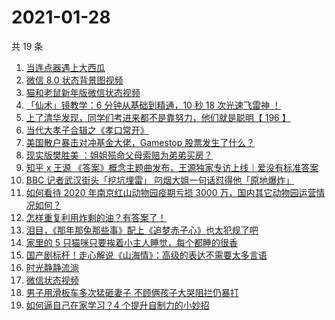 # 2021-01-28

共 19 条

<!-- BEGIN ZHIHUVIDEO -->
<!-- 最后更新时间 Thu Jan 28 2021 03:16:58 GMT+0800 (CST) -->
1. [当连点器遇上大西瓜](https://www.zhihu.com/zvideo/1337391106913394688)
1. [微信 8.0 状态背景图视频](https://www.zhihu.com/zvideo/1337715885717655552)
1. [猫和老鼠新年版微信状态视频](https://www.zhihu.com/zvideo/1337186995249303552)
1. [「仙术」镜教学：6 分钟从基础到精通，10 秒 18 次光速飞雷神 ！](https://www.zhihu.com/zvideo/1337183735754924032)
1. [上了清华发现，同学们考进来都不是靠努力，他们就是聪明【 196 】](https://www.zhihu.com/zvideo/1337832893981782016)
1. [当代大孝子合辑之《孝口常开》](https://www.zhihu.com/zvideo/1337526315508510721)
1. [美国散户暴击对冲基金大佬，Gamestop 股票发生了什么？](https://www.zhihu.com/zvideo/1337912272539865088)
1. [现实版樊胜美 ：姐姐殒命父母索赔为弟弟买房？](https://www.zhihu.com/zvideo/1337801045050388482)
1. [知乎 x 王源 《答案》概念主题曲发布，王源独家专访上线｜爱没有标准答案](https://www.zhihu.com/zvideo/1337817267322146818)
1. [BBC 记者武汉街头「挖坑埋雷」 叼烟大姐一句话怼得他「原地爆炸」](https://www.zhihu.com/zvideo/1337668232447623168)
1. [如何看待 2020 年南京红山动物园疫期亏损 3000 万，国内其它动物园运营情况如何？](https://www.zhihu.com/zvideo/1337910870241439744)
1. [怎样重复利用炸剩的油？有答案了！](https://www.zhihu.com/zvideo/1337823097232363520)
1. [泪目，《那年那兔那些事》配上《追梦赤子心》也太犯规了吧](https://www.zhihu.com/zvideo/1337870021528834048)
1. [家里的 5 只猫咪只要挨着小主人睡觉，每个都睡的很香](https://www.zhihu.com/zvideo/1337790937087967232)
1. [国产剧标杆！走心解说《山海情》：高级的表达不需要太多言语](https://www.zhihu.com/zvideo/1337845376746442752)
1. [时光静静流淌](https://www.zhihu.com/zvideo/1337496383906480129)
1. [微信状态视频](https://www.zhihu.com/zvideo/1337511772879159296)
1. [男子用滑板车多次猛砸妻子 不顾俩孩子大哭阻拦仍暴打](https://www.zhihu.com/zvideo/1337445841641590787)
1. [如何逼自己在家学习？4 个提升自制力的小妙招](https://www.zhihu.com/zvideo/1337350309589938176)
<!-- END ZHIHUVIDEO -->
